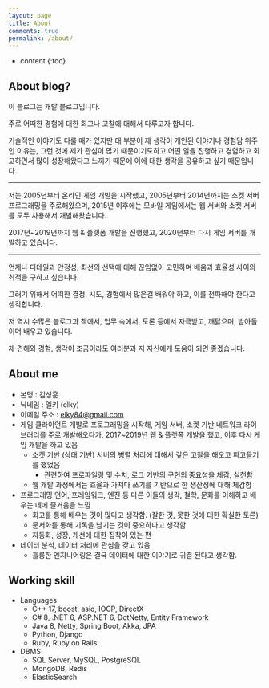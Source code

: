```yaml
---
layout: page
title: About
comments: true
permalink: /about/
---
```


* content
{:toc}

## About blog?

이 블로그는 개발 블로그입니다.

주로 어떠한 경험에 대한 회고나 고찰에 대해서 다루고자 합니다. 

기술적인 이야기도 다룰 때가 있지만 대 부분이 제 생각이 개인된 이야기나 경험담 위주인 이유는, 그런 것에 제가 관심이 많기 때문이기도하고 어떤 일을 진행하고 경험하고 회고하면서 많이 성장해왔다고 느끼기 때문에 이에 대한 생각을 공유하고 싶기 때문입니다.

---

저는 2005년부터 온라인 게임 개발을 시작했고, 2005년부터 2014년까지는 소켓 서버 프로그래밍을 주로해왔으며, 2015년 이후에는 모바일 게임에서는 웹 서버와 소켓 서버를 모두 사용해서 개발해왔습니다.

2017년~2019년까지 웹 & 플랫폼 개발을 진행했고, 2020년부터 다시 게임 서버를 개발하고 있습니다.

---

언제나 디테일과 안정성, 최선의 선택에 대해 끊임없이 고민하며 배움과 효율성 사이의 최적을 구하고 싶습니다.

그러기 위해서 어떠한 결정, 시도, 경험에서 많은걸 배워야 하고, 이를 전파해야 한다고 생각합니다.

저 역시 수많은 블로그과 책에서, 업무 속에서, 토론 등에서 자극받고, 깨닳으며, 받아들이며 배우고 있습니다.

제 견해와 경험, 생각이 조금이라도 여러분과 저 자신에게 도움이 되면 좋겠습니다.

## About me

* 본명 : 김성훈
* 닉네임 : 엘키 (elky)
* 이메일 주소 : <elky84@gmail.com>
* 게임 클라이언트 개발로 프로그래밍을 시작해, 게임 서버, 소켓 기반 네트워크 라이브러리를 주로 개발해오다가, 2017~2019년 웹 & 플랫폼 개발을 했고, 이후 다시 게임 개발을 하고 있음
  * 소켓 기반 (상태 기반) 서버의 병렬 처리에 대해서 깊은 고찰을 해오고 파고들기를 했었음
    * 관련하여 프로파일링 및 수치, 로그 기반의 구현의 중요성을 체감, 실천함
  * 웹 개발 과정에서는 효율과 가져다 쓰기를 기반으로 한 생산성에 대해 체감함
* 프로그래밍 언어, 프레임워크, 엔진 등 다른 이들의 생각, 철학, 문화를 이해하고 배우는 데에 즐거움을 느낌
  * 회고를 통해 배우는 것이 많다고 생각함. (잘한 것, 못한 것에 대한 확실한 토론)
  * 문서화를 통해 기록을 남기는 것이 중요하다고 생각함
  * 자동화, 성장, 개선에 대한 집착이 있는 편
* 데이터 분석, 데이터 처리에 관심을 갖고 있음
  * 훌륭한 엔지니어링은 결국 데이터에 대한 이야기로 귀결 된다고 생각함.

## Working skill

* Languages
  * C++ 17, boost, asio, IOCP, DirectX
  * C# 8, .NET 6, ASP.NET 6, DotNetty, Entity Framework
  * Java 8, Netty, Spring Boot, Akka, JPA
  * Python, Django
  * Ruby, Ruby on Rails
* DBMS
  * SQL Server, MySQL, PostgreSQL
  * MongoDB, Redis
  * ElasticSearch
